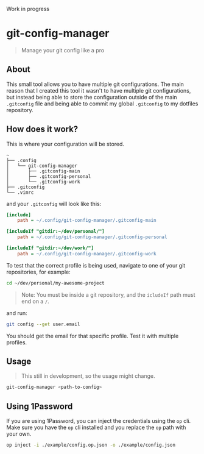 Work in progress

# git-config-manager

> Manage your git config like a pro

## About

This small tool allows you to have multiple git configurations. The main reason that I created this tool it wasn't to have multiple git configurations, but instead being able to store the configuration outside of the main `.gitconfig` file and being able to commit my global `.gitconfig` to my dotfiles repository.

## How does it work?

This is where your configuration will be stored.

```
~
├── .config
│   └── git-config-manager
│       ├── .gitconfig-main
│       ├── .gitconfig-personal
│       └── .gitconfig-work
├── .gitconfig
└── .vimrc
```

and your `.gitconfig` will look like this:

```ini
[include]
    path = ~/.config/git-config-manager/.gitconfig-main

[includeIf "gitdir:~/dev/personal/"]
    path = ~/.config/git-config-manager/.gitconfig-personal

[includeIf "gitdir:~/dev/work/"]
    path = ~/.config/git-config-manager/.gitconfig-work
```

To test that the correct profile is being used, navigate to one of your git repositories, for example:

```bash
cd ~/dev/personal/my-awesome-project
```

> Note: You must be inside a git repository, and the `icludeIf` path must end on a `/`.

and run:

```bash
git config --get user.email
```

You should get the email for that specific profile. Test it with multiple profiles.

## Usage

> This still in development, so the usage might change.

```bash
git-config-manager <path-to-config>
```

## Using 1Password

If you are using 1Password, you can inject the credentials using the `op` cli. Make sure you have the `op` cli installed and you replace the `op` path with your own.

```bash
op inject -i ./example/config.op.json -o ./example/config.json
```
